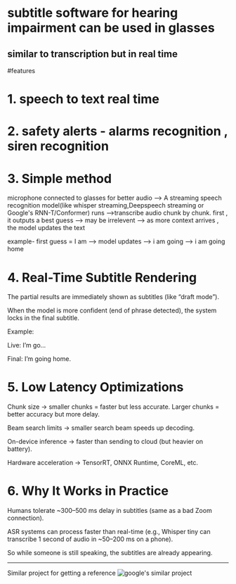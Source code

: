 # subtitle software for hearing impairment can be used in glasses
similar to transcription but in real time
---
#features 
# 1. speech to text real time
# 2. safety alerts - alarms recognition , siren recognition

# 3. Simple method
microphone connected to glasses for better audio --> A  streaming speech recognition model(like whisper streaming,Deepspeech streaming or Google's RNN-T/Conformer) runs -->transcribe audio chunk by chunk.
first , it outputs a best guess --> may be irrelevent --> as more context arrives , the model updates the text 

example- first guess = I am --> model updates --> i am going  --> i am going home

# 4. Real-Time Subtitle Rendering

The partial results are immediately shown as subtitles (like “draft mode”).

When the model is more confident (end of phrase detected), the system locks in the final subtitle.

Example:

Live: I’m go…

Final: I’m going home.

# 5. Low Latency Optimizations

Chunk size → smaller chunks = faster but less accurate. Larger chunks = better accuracy but more delay.

Beam search limits → smaller search beam speeds up decoding.

On-device inference → faster than sending to cloud (but heavier on battery).

Hardware acceleration → TensorRT, ONNX Runtime, CoreML, etc.

# 6. Why It Works in Practice

Humans tolerate ~300–500 ms delay in subtitles (same as a bad Zoom connection).

ASR systems can process faster than real-time (e.g., Whisper tiny can transcribe 1 second of audio in ~50–200 ms on a phone).

So while someone is still speaking, the subtitles are already appearing.

---
Similar project for getting a reference
![google's similar project](https://github.com/google/live-transcribe-speech-engine)
